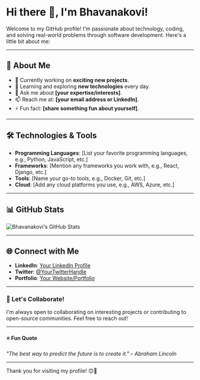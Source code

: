 # Hi there 👋, I'm Bhavanakovi!

Welcome to my GitHub profile! I'm passionate about technology, coding, and solving real-world problems through software development. Here's a little bit about me:

---

## 🌟 About Me
- 🔭 Currently working on **exciting new projects**.
- 🌱 Learning and exploring **new technologies** every day.
- 💬 Ask me about **[your expertise/interests]**.
- 📫 Reach me at: **[your email address or LinkedIn]**.
- ⚡ Fun fact: **[share something fun about yourself]**.

---

## 🛠️ Technologies & Tools
- **Programming Languages**: [List your favorite programming languages, e.g., Python, JavaScript, etc.]
- **Frameworks**: [Mention any frameworks you work with, e.g., React, Django, etc.]
- **Tools**: [Name your go-to tools, e.g., Docker, Git, etc.]
- **Cloud**: [Add any cloud platforms you use, e.g., AWS, Azure, etc.]

---

## 📊 GitHub Stats
![Bhavanakovi's GitHub Stats](https://github-readme-stats.vercel.app/api?username=Bhavanakovi&show_icons=true&theme=radical)

---

## 🌐 Connect with Me
- **LinkedIn**: [Your LinkedIn Profile](#)
- **Twitter**: [@YourTwitterHandle](#)
- **Portfolio**: [Your Website/Portfolio](#)

---

### 🌱 Let's Collaborate!
I'm always open to collaborating on interesting projects or contributing to open-source communities. Feel free to reach out!

---

#### ⭐ Fun Quote
*"The best way to predict the future is to create it." – Abraham Lincoln*

---

Thank you for visiting my profile! 😊🎉
